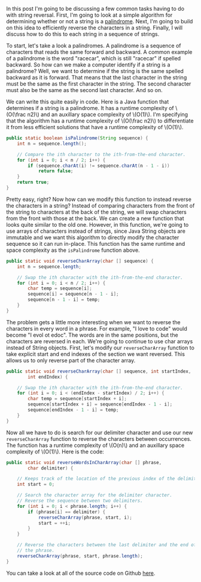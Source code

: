 In this post I'm going to be discussing a few common tasks having to do with
string reversal. First, I'm going to look at a simple algorithm for determining
whether or not a string is a
[palindrome](https://en.wikipedia.org/wiki/Palindrome). Next, I'm going to
build on this idea to efficiently reverse the characters in a string. Finally,
I will discuss how to do this to each string in a sequence of strings.

To start, let's take a look a palindromes. A palindrome is a sequence of
characters that reads the same forward and backward. A common example of a
palindrome is the word "racecar", which is still "racecar" if spelled backward.
So how can we make a computer identify if a string is a palindrome? Well, we
want to determine if the string is the same spelled backward as it is forward.
That means that the last character in the string must be the same as the first
character in the string. The second character must also be the same as the
second last character. And so on.

We can write this quite easily in code. Here is a Java function that determines
if a string is a palindrome. It has a runtime complexity of \\(O(\frac n2)\\)
and an auxillary space complexity of \\(O(1)\\). I'm specifying that the
algorithm has a runtime complexity of \\(O(\frac n2)\\) to differentiate it
from less efficient solutions that have a runtime complexity of \\(O(1)\\).

```java
public static boolean isPalindrome(String sequence) {
    int n = sequence.length();

    // Compare the ith character to the ith-from-the-end character.
    for (int i = 0; i < n / 2; i++) {
        if (sequence.charAt(i) != sequence.charAt(n - 1 - i))
            return false;
    }
    return true;
}
```

Pretty easy, right? Now how can we modify this function to instead reverse the
characters in a string? Instead of comparing characters from the front of the
string to characters at the back of the string, we will swap characters from
the front with those at the back. We can create a new function that looks quite
similar to the old one. However, in this function, we're going to use arrays of
characters instead of strings, since Java String objects are immutable and we
want this algorithm to directly modify the character sequence so it can run
in-place. This function has the same runtime and space complexity as the
`isPalindrome` function above.

```java
public static void reverseCharArray(char [] sequence) {
    int n = sequence.length;

    // Swap the ith character with the ith-from-the-end character.
    for (int i = 0; i < n / 2; i++) {
        char temp = sequence[i];
        sequence[i] = sequence[n - 1 - i];
        sequence[n - 1 - i] = temp;
    }
}
```

The problem gets a little more interesting when we want to reverse the
characters in every word in a phrase. For example, "I love to code" would
become "I evol ot edoc". The words are in the same positions, but the
characters are reversed in each. We're going to continue to use char arrays
instead of String objects. First, let's modify our `reverseCharArray` function
to take explicit start and end indexes of the section we want reversed. This
allows us to only reverse part of the character array.

```java
public static void reverseCharArray(char [] sequence, int startIndex,
        int endIndex) {

    // Swap the ith character with the ith-from-the-end character.
    for (int i = 0; i < (endIndex - startIndex) / 2; i++) {
        char temp = sequence[startIndex + i];
        sequence[startIndex + i] = sequence[endIndex - 1 - i];
        sequence[endIndex - 1 - i] = temp;
    }
}
```

Now all we have to do is search for our delimiter character and use our new
`reverseCharArray` function to reverse the characters between occurrences. The
function has a runtime complexity of \\(O(n)\\) and an auxillary space
complexity of \\(O(1)\\). Here is the code:

```java
public static void reverseWordsInCharArray(char [] phrase,
        char delimiter) {

    // Keeps track of the location of the previous index of the delimiter.
    int start = 0;

    // Search the character array for the delimiter character.
    // Reverse the sequence between two delimiters.
    for (int i = 0; i < phrase.length; i++) {
        if (phrase[i] == delimiter) {
            reverseCharArray(phrase, start, i);
            start = ++i;
        }
    }

    // Reverse the characters between the last delimiter and the end of
    // the phrase.
    reverseCharArray(phrase, start, phrase.length);
}
```

You can take a look at all of the source code on Github
[here](https://github.com/adamheins/algorithms/blob/master/strings/reversal/StringReversal.java).

